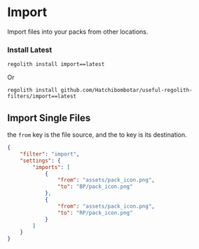 # Import
Import files into your packs from other locations.

### Install Latest
```
regolith install import==latest
```
Or
```
regolith install github.com/Hatchibombotar/useful-regolith-filters/import==latest
```

## Import Single Files
the `from` key is the file source, and the to key is its destination.
```json
{
    "filter": "import",
    "settings": {
        "imports": [
            {
                "from": "assets/pack_icon.png",
                "to": "BP/pack_icon.png"
            },
            {
                "from": "assets/pack_icon.png",
                "to": "RP/pack_icon.png"
            }
        ]
    }
}
```